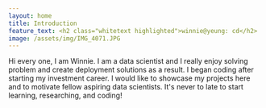 ```yaml
---
layout: home
title: Introduction
feature_text: <h2 class="whitetext highlighted">winnie@yeung: cd</h2>
image: /assets/img/IMG_4071.JPG
---
```


Hi every one, I am Winnie. I am a data scientist and I really enjoy solving problem and create deployment solutions as a result. I began coding after starting my investment career. I would like to showcase my projects here and to motivate fellow aspiring data scientists. It's never to late to start learning, researching, and coding! 
